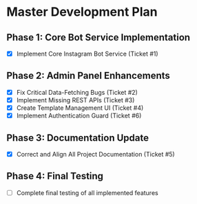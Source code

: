 # Master Development Plan

## Phase 1: Core Bot Service Implementation
- [x] Implement Core Instagram Bot Service (Ticket #1)

## Phase 2: Admin Panel Enhancements
 - [x] Fix Critical Data-Fetching Bugs (Ticket #2)
 - [x] Implement Missing REST APIs (Ticket #3)
 - [x] Create Template Management UI (Ticket #4)
 - [x] Implement Authentication Guard (Ticket #6)

## Phase 3: Documentation Update
- [x] Correct and Align All Project Documentation (Ticket #5)

## Phase 4: Final Testing
- [ ] Complete final testing of all implemented features